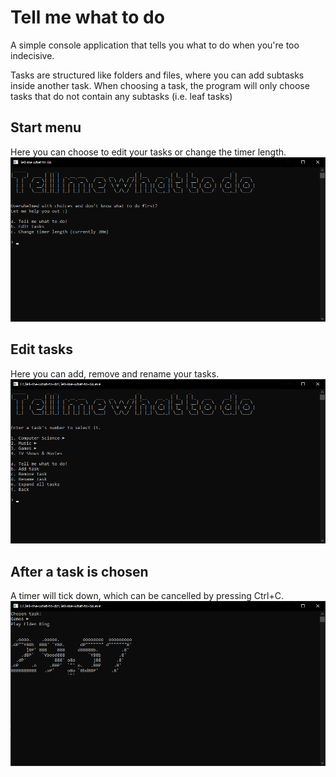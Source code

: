 # Tell me what to do
A simple console application that tells you what to do when you're too indecisive.  
  
Tasks are structured like folders and files, where you can add subtasks inside another task.
When choosing a task, the program will only choose tasks that do not contain any subtasks (i.e. leaf tasks)

## Start menu
Here you can choose to edit your tasks or change the timer length.
![start menu](readme-images/start_menu.png)

## Edit tasks
Here you can add, remove and rename your tasks.
![edit tasks](readme-images/edit_tasks.png)

## After a task is chosen
A timer will tick down, which can be cancelled by pressing Ctrl+C.
![chosen task](readme-images/chosen_task.png)
